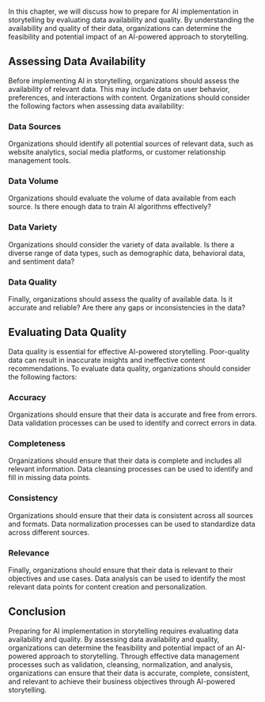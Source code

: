 

In this chapter, we will discuss how to prepare for AI implementation in storytelling by evaluating data availability and quality. By understanding the availability and quality of their data, organizations can determine the feasibility and potential impact of an AI-powered approach to storytelling.

Assessing Data Availability
---------------------------

Before implementing AI in storytelling, organizations should assess the availability of relevant data. This may include data on user behavior, preferences, and interactions with content. Organizations should consider the following factors when assessing data availability:

### Data Sources

Organizations should identify all potential sources of relevant data, such as website analytics, social media platforms, or customer relationship management tools.

### Data Volume

Organizations should evaluate the volume of data available from each source. Is there enough data to train AI algorithms effectively?

### Data Variety

Organizations should consider the variety of data available. Is there a diverse range of data types, such as demographic data, behavioral data, and sentiment data?

### Data Quality

Finally, organizations should assess the quality of available data. Is it accurate and reliable? Are there any gaps or inconsistencies in the data?

Evaluating Data Quality
-----------------------

Data quality is essential for effective AI-powered storytelling. Poor-quality data can result in inaccurate insights and ineffective content recommendations. To evaluate data quality, organizations should consider the following factors:

### Accuracy

Organizations should ensure that their data is accurate and free from errors. Data validation processes can be used to identify and correct errors in data.

### Completeness

Organizations should ensure that their data is complete and includes all relevant information. Data cleansing processes can be used to identify and fill in missing data points.

### Consistency

Organizations should ensure that their data is consistent across all sources and formats. Data normalization processes can be used to standardize data across different sources.

### Relevance

Finally, organizations should ensure that their data is relevant to their objectives and use cases. Data analysis can be used to identify the most relevant data points for content creation and personalization.

Conclusion
----------

Preparing for AI implementation in storytelling requires evaluating data availability and quality. By assessing data availability and quality, organizations can determine the feasibility and potential impact of an AI-powered approach to storytelling. Through effective data management processes such as validation, cleansing, normalization, and analysis, organizations can ensure that their data is accurate, complete, consistent, and relevant to achieve their business objectives through AI-powered storytelling.
